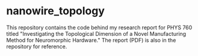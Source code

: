 # nanowire_topology

This repository contains the code behind my research report for PHYS 760 titled "Investigating the Topological Dimension of a Novel
Manufacturing Method for Neuromorphic Hardware." The report (PDF) is also in the repository for reference. 
